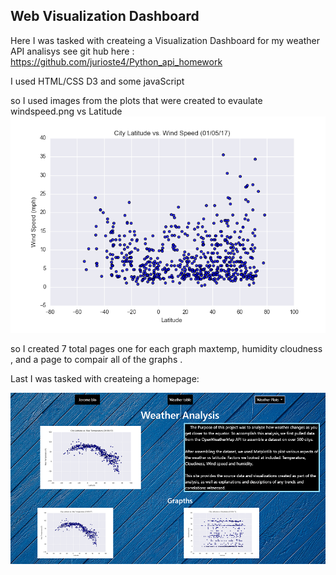 



## Web Visualization Dashboard 
Here I was tasked with createing a Visualization Dashboard for my weather API analisys see git hub here : https://github.com/jurioste4/Python_api_homework

I used HTML/CSS D3 and some javaScript 
 
 so I used images from the plots that were created to evaulate 
 windspeed.png vs Latitude 
 ![Images/windspeed.png](Images/windspeed.png)
 
 so I created 7 total pages one for each graph 
 maxtemp, humidity cloudness , and a page to compair all of the graphs . 

Last I was tasked with createing a homepage: 

![Images/webpage.png](Images/webpage.png)
 
 





